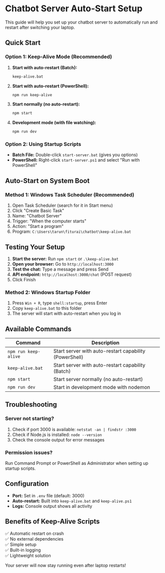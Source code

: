 # Chatbot Server Auto-Start Setup

This guide will help you set up your chatbot server to automatically run and restart after switching your laptop.

## Quick Start

### Option 1: Keep-Alive Mode (Recommended)

1. **Start with auto-restart (Batch):**
   ```bash
   keep-alive.bat
   ```

2. **Start with auto-restart (PowerShell):**
   ```bash
   npm run keep-alive
   ```

3. **Start normally (no auto-restart):**
   ```bash
   npm start
   ```

4. **Development mode (with file watching):**
   ```bash
   npm run dev
   ```

### Option 2: Using Startup Scripts
- **Batch File:** Double-click `start-server.bat` (gives you options)
- **PowerShell:** Right-click `start-server.ps1` and select "Run with PowerShell"

## Auto-Start on System Boot

### Method 1: Windows Task Scheduler (Recommended)

1. Open Task Scheduler (search for it in Start menu)
2. Click "Create Basic Task"
3. Name: "Chatbot Server"
4. Trigger: "When the computer starts"
5. Action: "Start a program"
6. Program: `C:\Users\tarun\fiturai\chatbot\keep-alive.bat`

## Testing Your Setup

1. **Start the server:** Run `npm start` or `.\keep-alive.bat`
2. **Open your browser:** Go to `http://localhost:3000`
3. **Test the chat:** Type a message and press Send
4. **API endpoint:** `http://localhost:3000/chat` (POST request)
7. Click Finish

### Method 2: Windows Startup Folder

1. Press `Win + R`, type `shell:startup`, press Enter
2. Copy `keep-alive.bat` to this folder
3. The server will start with auto-restart when you log in

## Available Commands

| Command | Description |
|---------|-------------|
| `npm run keep-alive` | Start server with auto-restart capability (PowerShell) |
| `keep-alive.bat` | Start server with auto-restart capability (Batch) |
| `npm start` | Start server normally (no auto-restart) |
| `npm run dev` | Start in development mode with nodemon |

## Troubleshooting

### Server not starting?
1. Check if port 3000 is available: `netstat -an | findstr :3000`
2. Check if Node.js is installed: `node --version`
3. Check the console output for error messages

### Permission issues?
Run Command Prompt or PowerShell as Administrator when setting up startup scripts.

## Configuration

- **Port:** Set in `.env` file (default: 3000)
- **Auto-restart:** Built into `keep-alive.bat` and `keep-alive.ps1`
- **Logs:** Console output shows all activity

## Benefits of Keep-Alive Scripts

✅ Automatic restart on crash  
✅ No external dependencies  
✅ Simple setup  
✅ Built-in logging  
✅ Lightweight solution  

Your server will now stay running even after laptop restarts!
